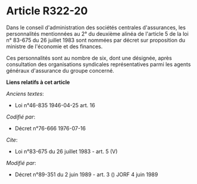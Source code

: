 # Article R322-20

Dans le conseil d'administration des sociétés centrales d'assurances, les personnalités mentionnées au 2° du deuxième alinéa
de l'article 5 de la loi n° 83-675 du 26 juillet 1983 sont nommées par décret sur proposition du ministre de l'économie et
des finances.

Ces personnalités sont au nombre de six, dont une désignée, après consultation des organisations syndicales représentatives
parmi les agents généraux d'assurance du groupe concerné.

**Liens relatifs à cet article**

_Anciens textes_:

  - Loi n°46-835 1946-04-25 art. 16

_Codifié par_:

  - Décret n°76-666 1976-07-16

_Cite_:

  - Loi n°83-675 du 26 juillet 1983 - art. 5 (V)

_Modifié par_:

  - Décret n°89-351 du 2 juin 1989 - art. 3 () JORF 4 juin 1989

